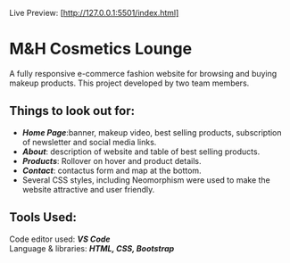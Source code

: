 Live Preview: [http://127.0.0.1:5501/index.html]
# M&H Cosmetics Lounge

A fully responsive e-commerce fashion website for browsing and buying makeup products. This project developed by two team members.

## Things to look out for:

* ***Home Page***:banner, makeup video, best selling products, subscription of newsletter and social media links.<br>
* ***About***: description of website and table of best selling products.<br>
* ***Products***: Rollover on hover and product details.<br>
* ***Contact***: contactus form and map at the bottom.<br>
* Several CSS styles, including Neomorphism were used to make the website attractive and user friendly.

## Tools Used:
Code editor used: ***VS Code***<br>
Language & libraries: ***HTML, CSS, Bootstrap***
